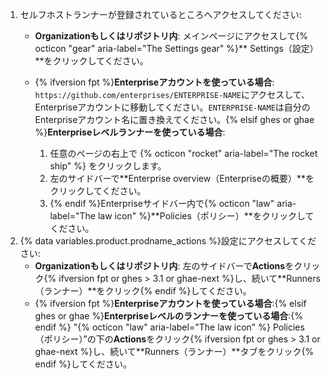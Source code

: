 1. セルフホストランナーが登録されているところへアクセスしてください:
   * **Organizationもしくはリポジトリ内**: メインページにアクセスして{% octicon "gear" aria-label="The Settings gear" %}** Settings（設定）**をクリックしてください。
   * {% ifversion fpt %}**Enterpriseアカウントを使っている場合**: `https://github.com/enterprises/ENTERPRISE-NAME`にアクセスして、Enterpriseアカウントに移動してください。`ENTERPRISE-NAME`は自分のEnterpriseアカウント名に置き換えてください。{% elsif ghes or ghae %}**Enterpriseレベルランナーを使っている場合**:

     1. 任意のページの右上で {% octicon "rocket" aria-label="The rocket ship" %} をクリックします。
     1. 左のサイドバーで**Enterprise overview（Enterpriseの概要）**をクリックしてください。
     1. {% endif %}Enterpriseサイドバー内で{% octicon "law" aria-label="The law icon" %}**Policies（ポリシー）**をクリックしてください。
1. {% data variables.product.prodname_actions %}設定にアクセスしてください:
   * **Organizationもしくはリポジトリ内**: 左のサイドバーで**Actions**をクリック{% ifversion fpt or ghes > 3.1 or ghae-next %}し、続いて**Runners（ランナー）**をクリック{% endif %}してください。
   * {% ifversion fpt %}**Enterpriseアカウントを使っている場合**:{% elsif ghes or ghae %}**Enterpriseレベルのランナーを使っている場合**:{% endif %} "{% octicon "law" aria-label="The law icon" %} Policies（ポリシー）”の下の**Actions**をクリック{% ifversion fpt or ghes > 3.1 or ghae-next %}し、続いて**Runners（ランナー）**タブをクリック{% endif %}してください。
